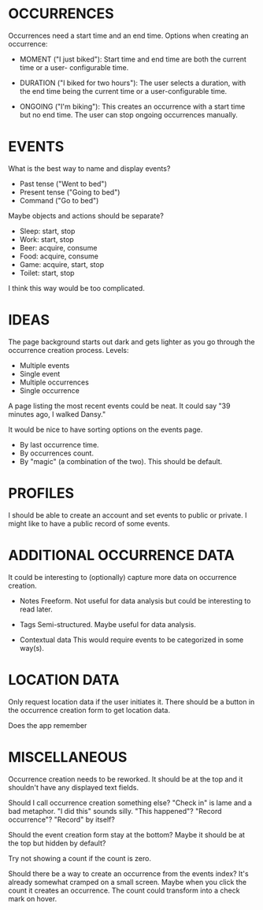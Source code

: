 OCCURRENCES
===========

Occurrences need a start time and an end time. Options when creating
an occurrence:

  - MOMENT ("I just biked"):
    Start time and end time are both the current time or a user-
    configurable time.

  - DURATION ("I biked for two hours"):
    The user selects a duration, with the end time being the current
    time or a user-configurable time.

  - ONGOING ("I'm biking"):
    This creates an occurrence with a start time but no end time. The
    user can stop ongoing occurrences manually.



EVENTS
======

What is the best way to name and display events?

  - Past tense ("Went to bed")
  - Present tense ("Going to bed")
  - Command ("Go to bed")

Maybe objects and actions should be separate?

  - Sleep: start, stop
  - Work: start, stop
  - Beer: acquire, consume
  - Food: acquire, consume
  - Game: acquire, start, stop
  - Toilet: start, stop

I think this way would be too complicated.



IDEAS
=====

The page background starts out dark and gets lighter as you go
through the occurrence creation process. Levels:

  - Multiple events
  - Single event
  - Multiple occurrences
  - Single occurrence

A page listing the most recent events could be neat. It could say "39
minutes ago, I walked Dansy."

It would be nice to have sorting options on the events page.

  - By last occurrence time.
  - By occurrences count.
  - By "magic" (a combination of the two). This should be default.



PROFILES
========

I should be able to create an account and set events to public or
private. I might like to have a public record of some events.



ADDITIONAL OCCURRENCE DATA
==========================

It could be interesting to (optionally) capture more data on
occurrence creation.

  - Notes
    Freeform. Not useful for data analysis but could be interesting
    to read later.

  - Tags
    Semi-structured. Maybe useful for data analysis.

  - Contextual data
    This would require events to be categorized in some way(s).



LOCATION DATA
=============

Only request location data if the user initiates it. There should be
a button in the occurrence creation form to get location data.

Does the app remember



MISCELLANEOUS
=============

Occurrence creation needs to be reworked. It should be at the top and
it shouldn't have any displayed text fields.

Should I call occurrence creation something else? "Check in" is
lame and a bad metaphor. "I did this" sounds silly. "This happened"?
"Record occurrence"? "Record" by itself?

Should the event creation form stay at the bottom? Maybe it should be
at the top but hidden by default?

Try not showing a count if the count is zero.

Should there be a way to create an occurrence from the events index?
It's already somewhat cramped on a small screen. Maybe when you click
the count it creates an occurrence. The count could transform into a check mark on hover.